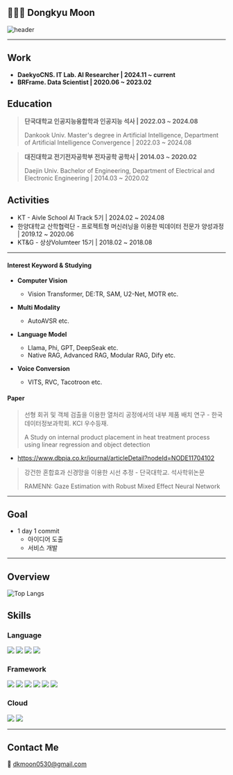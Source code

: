## 🧑🏻‍💻 Dongkyu Moon

![header](https://capsule-render.vercel.app/api?type=venom&color=auto&height=300&section=header&text=Moon%20Dongkyu&animation=fadeIn&fontSize=90)

---
## Work
- **DaekyoCNS. IT Lab. AI Researcher | 2024.11 ~ current**
- **BRFrame. Data Scientist | 2020.06 ~ 2023.02**

## Education
> **단국대학교 인공지능융합학과 인공지능 석사 | 2022.03 ~ 2024.08**
> 
> Dankook Univ. Master's degree in Artificial Intelligence, Department of Artificial Intelligence Convergence | 2022.03 ~ 2024.08

> **대진대학교 전기전자공학부 전자공학 공학사 | 2014.03 ~ 2020.02**
> 
> Daejin Univ. Bachelor of Engineering, Department of Electrical and Electronic Engineering | 2014.03 ~ 2020.02

## Activities
- KT - Aivle School AI Track 5기 | 2024.02 ~ 2024.08
- 한양대학교 산학협력단 - 프로젝트형 머신러닝을 이용한 빅데이터 전문가 양성과정 | 2019.12 ~ 2020.06
- KT&G - 상상Volumteer 15기 | 2018.02 ~ 2018.08

---

#### Interest Keyword & Studying
- **Computer Vision**
  - Vision Transformer, DE:TR, SAM, U2-Net, MOTR etc.

- **Multi Modality**
  - AutoAVSR etc.

- **Language Model**
  - Llama, Phi, GPT, DeepSeak etc.
  - Native RAG, Advanced RAG, Modular RAG, Dify etc.

- **Voice Conversion**
  - VITS, RVC, Tacotroon etc.

#### Paper
> 선형 회귀 및 객체 검출을 이용한 열처리 공정에서의 내부 제품 배치 연구 - 한국데이터정보과학회. KCI 우수등재.
> 
> A Study on internal product placement in heat treatment process using linear regression and object detection
- https://www.dbpia.co.kr/journal/articleDetail?nodeId=NODE11704102

> 강건한 혼합효과 신경망을 이용한 시선 추정 - 단국대학교. 석사학위논문
>
> RAMENN: Gaze Estimation with Robust Mixed Effect Neural Network

---
## Goal
- 1 day 1 commit
  - 아이디어 도출
  - 서비스 개발

---

## Overview

![Top Langs](https://github-readme-stats.vercel.app/api/top-langs/?username=dk-moon&layout=compact&theme=blue-green)

## Skills
### Language
<img src="https://img.shields.io/badge/Python-3776AB?style=for-the-badge&logo=python&logoColor=white"/> </t>
<img src="https://img.shields.io/badge/C%23-239120?style=for-the-badge&logo=c-sharp&logoColor=white"/>
<img src="https://img.shields.io/badge/C%2B%2B-00599C?style=for-the-badge&logo=c%2B%2B&logoColor=white"/>
<img src="https://img.shields.io/badge/Java-ED8B00?style=for-the-badge&logo=openjdk&logoColor=white"/>

### Framework
<img src="https://img.shields.io/badge/pytorch-EE4C2C?style=for-the-badge&logo=pytorch&logoColor=black"/> </t>
<img src="https://img.shields.io/badge/tensorflow-FF6F00?style=for-the-badge&logo=tensorflow&logoColor=black"/>
<img src="https://img.shields.io/badge/pandas-150458?style=for-the-badge&logo=pandas&logoColor=white"/>
<img src="https://img.shields.io/badge/Django-092E20?style=for-the-badge&logo=django&logoColor=white"/>
<img src="https://img.shields.io/badge/Spring-6DB33F?style=for-the-badge&logo=spring&logoColor=white"/>
<img src="https://img.shields.io/badge/Flask-000000?style=for-the-badge&logo=flask&logoColor=white"/>

### Cloud
<img src="https://img.shields.io/badge/Microsoft_Azure-0089D6?style=for-the-badge&logo=microsoft-azure&logoColor=white"/> </t>
<img src="https://img.shields.io/badge/Amazon_AWS-232F3E?style=for-the-badge&logo=amazon-aws&logoColor=white"/>

---
## Contact Me
📧 dkmoon0530@gmail.com
